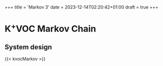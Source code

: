 +++
title = 'Markov 3'
date = 2023-12-14T02:20:42+01:00
draft = true
+++

# K<sup>+</sup>VOC Markov Chain

## System design


{{< kvocMarkov >}}
